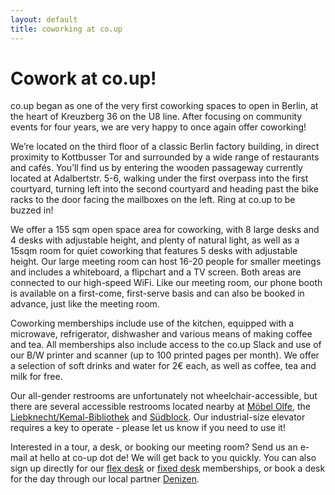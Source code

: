 ```yaml
---
layout: default
title: coworking at co.up
---
```


<h1>
  Cowork at co.up!
</h1>

co.up began as one of the very first coworking spaces to open in Berlin, at the heart of Kreuzberg 36 on the U8 line. After focusing on community events for four years, we are very happy to once again offer coworking!

We’re located on the third floor of a classic Berlin factory building, in direct proximity to Kottbusser Tor and surrounded by a wide range of restaurants and cafés. You’ll find us by entering the wooden passageway currently located at Adalbertstr. 5-6, walking under the first overpass into the first courtyard, turning left into the second courtyard and heading past the bike racks to the door facing the mailboxes on the left. Ring at co.up to be buzzed in!

We offer a 155 sqm open space area for coworking, with 8 large desks and 4 desks with adjustable height, and plenty of natural light, as well as a 15sqm room for quiet coworking that features 5 desks with adjustable height. Our large meeting room can host 16-20 people for smaller meetings and includes a whiteboard, a flipchart and a TV screen. Both areas are connected to our high-speed WiFi. Like our meeting room, our phone booth is available on a first-come, first-serve basis and can also be booked in advance, just like the meeting room.

Coworking memberships include use of the kitchen, equipped with a microwave, refrigerator, dishwasher and various means of making coffee and tea. All memberships also include access to the co.up Slack and use of our B/W printer and scanner (up to 100 printed pages per month). We offer a selection of soft drinks and water for 2€ each, as well as coffee, tea and milk for free.

Our all-gender restrooms are unfortunately not wheelchair-accessible, but there are several accessible restrooms located nearby at [Möbel Olfe](https://wheelmap.org/nodes/616308956), the [Liebknecht/Kemal-Bibliothek](https://wheelmap.org/nodes/-37739166) and [Südblock](https://wheelmap.org/nodes/-65425822). Our industrial-size elevator requires a key to operate - please let us know if you need to use it!

Interested in a tour, a desk, or booking our meeting room? Send us an e-mail at hello at co-up dot de! We will get back to you quickly. You can also sign up directly for our [flex desk](https://members.co-up.de/membership_signup/new?plan_id=6e8228d4ae5b1d7f7b348b29fcd523bf) or [fixed desk](https://members.co-up.de/membership_signup/new?plan_id=9010d127686946210bfa392befc522ea) memberships, or book a desk for the day through our local partner [Denizen](https://thisisdenizen.com).   
